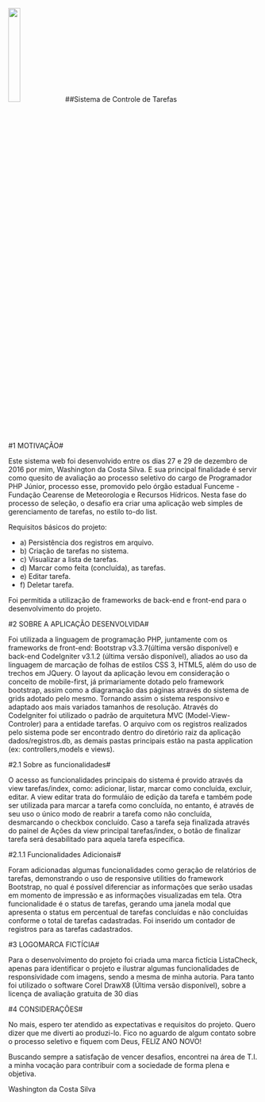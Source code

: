 <img src="https://cloud.githubusercontent.com/assets/17282308/21560764/ebd79726-ce4a-11e6-8007-823fcac7a16b.png" width="22%"></img> 
##Sistema de Controle de Tarefas

#1 MOTIVAÇÃO#

Este sistema web foi desenvolvido entre os dias 27 e 29 de dezembro de 2016 por mim, Washington da Costa Silva. E sua principal finalidade é servir como quesito de avaliação ao processo seletivo do cargo de Programador PHP Júnior, processo esse, promovido pelo órgão estadual Funceme - Fundação Cearense de Meteorologia e Recursos Hídricos. Nesta fase do processo de seleção, o desafio era criar uma aplicação web simples de gerenciamento de tarefas, no estilo to-do list.

Requisitos básicos do projeto:
- a) Persistência dos registros em arquivo.
- b) Criação de tarefas no sistema.
- c) Visualizar a lista de tarefas.
- d) Marcar como feita (concluída), as tarefas.
- e) Editar tarefa.
- f) Deletar tarefa.

Foi permitida a utilização de frameworks de back-end e front-end para o desenvolvimento do projeto.


#2 SOBRE A APLICAÇÃO DESENVOLVIDA#

Foi utilizada a linguagem de programação PHP, juntamente com os frameworks de front-end: Bootstrap v3.3.7(última versão disponível) e back-end CodeIgniter v3.1.2 (última versão disponível), aliados ao uso da linguagem de marcação de folhas de estilos CSS 3, HTML5, além do uso de trechos em JQuery. O layout da aplicação levou em consideração o conceito de mobile-first, já primariamente dotado pelo framework bootstrap, assim como a diagramação das páginas através do sistema de grids adotado pelo mesmo. Tornando assim o sistema responsivo e adaptado aos mais variados tamanhos de resolução. Através do CodeIgniter foi utilizado o padrão de arquitetura MVC (Model-View-Controler) para a entidade tarefas. O arquivo com os registros realizados pelo sistema pode ser encontrado dentro do diretório raiz da aplicação dados/registros.db, as demais pastas principais estão na pasta application (ex: controllers,models e views).

#2.1 Sobre as funcionalidades#

O acesso as funcionalidades principais do sistema é provido através da view tarefas/index, como: adicionar, listar, marcar como concluída, excluir, editar. A view editar trata do formuláio de edição da tarefa e também pode ser utilizada para marcar a tarefa como concluída, no entanto, é através de seu uso o único modo de reabrir a tarefa como não concluída, desmarcando o checkbox concluído. Caso a tarefa seja finalizada através do painel de Ações da view principal tarefas/index, o botão de finalizar tarefa será desabilitado para aquela tarefa especifica.

#2.1.1 Funcionalidades Adicionais#

Foram adicionadas algumas funcionalidades como geração de relatórios de tarefas, demonstrando o uso de responsive utilities do framework Bootstrap, no qual é possível diferenciar as informações que serão usadas em momento de impressão e as informações visualizadas em tela. Otra funcionalidade é o status de tarefas, gerando uma janela modal que apresenta o status em percentual de tarefas concluídas e não concluídas conforme o total de tarefas cadastradas. Foi inserido um contador de registros para as tarefas cadastrados.

#3 LOGOMARCA FICTÍCIA#

Para o desenvolvimento do projeto foi criada uma marca fictícia ListaCheck, apenas para identificar o projeto e ilustrar algumas funcionalidades de responsividade com imagens, sendo a mesma de minha autoria. Para tanto foi utilizado o software Corel DrawX8 (Última versão disponível), sobre a licença de avaliação gratuita de 30 dias

#4 CONSIDERAÇÕES#

No mais, espero ter atendido as expectativas e requisitos do projeto. Quero dizer que me diverti ao produzi-lo. Fico no aguardo de algum contato sobre o processo seletivo e fiquem com Deus, FELIZ ANO NOVO!

Buscando sempre a satisfação de vencer desafios, encontrei na área de T.I. a minha vocação para contribuir com a sociedade de forma plena e objetiva.

Washington da Costa Silva
